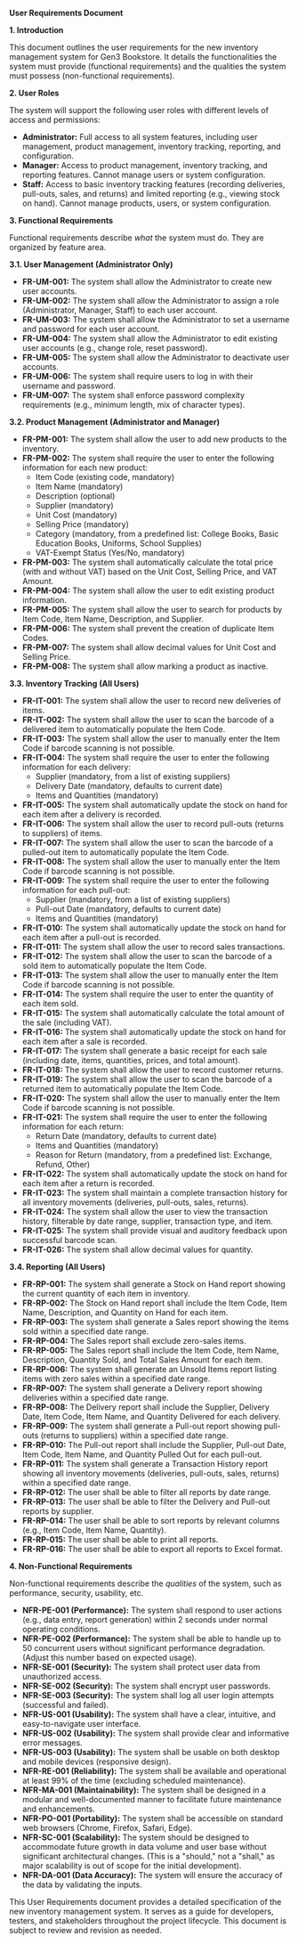 **User Requirements Document**

**1. Introduction**

This document outlines the user requirements for the new inventory management system for Gen3 Bookstore. It details the functionalities the system must provide (functional requirements) and the qualities the system must possess (non-functional requirements).

**2. User Roles**

The system will support the following user roles with different levels of access and permissions:

*   **Administrator:** Full access to all system features, including user management, product management, inventory tracking, reporting, and configuration.
*   **Manager:** Access to product management, inventory tracking, and reporting features. Cannot manage users or system configuration.
*   **Staff:** Access to basic inventory tracking features (recording deliveries, pull-outs, sales, and returns) and limited reporting (e.g., viewing stock on hand). Cannot manage products, users, or system configuration.

**3. Functional Requirements**

Functional requirements describe *what* the system must do. They are organized by feature area.

**3.1. User Management (Administrator Only)**

*   **FR-UM-001:** The system shall allow the Administrator to create new user accounts.
*   **FR-UM-002:** The system shall allow the Administrator to assign a role (Administrator, Manager, Staff) to each user account.
*   **FR-UM-003:** The system shall allow the Administrator to set a username and password for each user account.
*   **FR-UM-004:** The system shall allow the Administrator to edit existing user accounts (e.g., change role, reset password).
*   **FR-UM-005:** The system shall allow the Administrator to deactivate user accounts.
*   **FR-UM-006:** The system shall require users to log in with their username and password.
*   **FR-UM-007:** The system shall enforce password complexity requirements (e.g., minimum length, mix of character types).

**3.2. Product Management (Administrator and Manager)**

*   **FR-PM-001:** The system shall allow the user to add new products to the inventory.
*   **FR-PM-002:** The system shall require the user to enter the following information for each new product:
    *   Item Code (existing code, mandatory)
    *   Item Name (mandatory)
    *   Description (optional)
    *   Supplier (mandatory)
    *   Unit Cost (mandatory)
    *   Selling Price (mandatory)
    *   Category (mandatory, from a predefined list: College Books, Basic Education Books, Uniforms, School Supplies)
    *   VAT-Exempt Status (Yes/No, mandatory)
*   **FR-PM-003:** The system shall automatically calculate the total price (with and without VAT) based on the Unit Cost, Selling Price, and VAT Amount.
*   **FR-PM-004:** The system shall allow the user to edit existing product information.
*   **FR-PM-005:** The system shall allow the user to search for products by Item Code, Item Name, Description, and Supplier.
*   **FR-PM-006:** The system shall prevent the creation of duplicate Item Codes.
*   **FR-PM-007:** The system shall allow decimal values for Unit Cost and Selling Price.
*   **FR-PM-008:** The system shall allow marking a product as inactive.

**3.3. Inventory Tracking (All Users)**

*   **FR-IT-001:** The system shall allow the user to record new deliveries of items.
*   **FR-IT-002:** The system shall allow the user to scan the barcode of a delivered item to automatically populate the Item Code.
*   **FR-IT-003:** The system shall allow the user to manually enter the Item Code if barcode scanning is not possible.
*   **FR-IT-004:** The system shall require the user to enter the following information for each delivery:
    *   Supplier (mandatory, from a list of existing suppliers)
    *   Delivery Date (mandatory, defaults to current date)
    *   Items and Quantities (mandatory)
*   **FR-IT-005:** The system shall automatically update the stock on hand for each item after a delivery is recorded.
*   **FR-IT-006:** The system shall allow the user to record pull-outs (returns to suppliers) of items.
*   **FR-IT-007:** The system shall allow the user to scan the barcode of a pulled-out item to automatically populate the Item Code.
*   **FR-IT-008:** The system shall allow the user to manually enter the Item Code if barcode scanning is not possible.
*   **FR-IT-009:** The system shall require the user to enter the following information for each pull-out:
    *   Supplier (mandatory, from a list of existing suppliers)
    *   Pull-out Date (mandatory, defaults to current date)
    *   Items and Quantities (mandatory)
*   **FR-IT-010:** The system shall automatically update the stock on hand for each item after a pull-out is recorded.
*   **FR-IT-011:** The system shall allow the user to record sales transactions.
*   **FR-IT-012:** The system shall allow the user to scan the barcode of a sold item to automatically populate the Item Code.
*   **FR-IT-013:** The system shall allow the user to manually enter the Item Code if barcode scanning is not possible.
*   **FR-IT-014:** The system shall require the user to enter the quantity of each item sold.
*   **FR-IT-015:** The system shall automatically calculate the total amount of the sale (including VAT).
*   **FR-IT-016:** The system shall automatically update the stock on hand for each item after a sale is recorded.
*   **FR-IT-017:** The system shall generate a basic receipt for each sale (including date, items, quantities, prices, and total amount).
*   **FR-IT-018:** The system shall allow the user to record customer returns.
*   **FR-IT-019:** The system shall allow the user to scan the barcode of a returned item to automatically populate the Item Code.
*   **FR-IT-020:** The system shall allow the user to manually enter the Item Code if barcode scanning is not possible.
*   **FR-IT-021:** The system shall require the user to enter the following information for each return:
    *   Return Date (mandatory, defaults to current date)
    *   Items and Quantities (mandatory)
    *   Reason for Return (mandatory, from a predefined list: Exchange, Refund, Other)
*   **FR-IT-022:** The system shall automatically update the stock on hand for each item after a return is recorded.
*   **FR-IT-023:** The system shall maintain a complete transaction history for all inventory movements (deliveries, pull-outs, sales, returns).
*   **FR-IT-024:** The system shall allow the user to view the transaction history, filterable by date range, supplier, transaction type, and item.
*   **FR-IT-025:** The system shall provide visual and auditory feedback upon successful barcode scan.
*    **FR-IT-026:** The system shall allow decimal values for quantity.

**3.4. Reporting (All Users)**

*   **FR-RP-001:** The system shall generate a Stock on Hand report showing the current quantity of each item in inventory.
*   **FR-RP-002:** The Stock on Hand report shall include the Item Code, Item Name, Description, and Quantity on Hand for each item.
*   **FR-RP-003:** The system shall generate a Sales report showing the items sold within a specified date range.
*   **FR-RP-004:** The Sales report shall exclude zero-sales items.
*   **FR-RP-005:** The Sales report shall include the Item Code, Item Name, Description, Quantity Sold, and Total Sales Amount for each item.
*   **FR-RP-006:** The system shall generate an Unsold Items report listing items with zero sales within a specified date range.
*   **FR-RP-007:** The system shall generate a Delivery report showing deliveries within a specified date range.
*   **FR-RP-008:** The Delivery report shall include the Supplier, Delivery Date, Item Code, Item Name, and Quantity Delivered for each delivery.
*   **FR-RP-009:** The system shall generate a Pull-out report showing pull-outs (returns to suppliers) within a specified date range.
*   **FR-RP-010:** The Pull-out report shall include the Supplier, Pull-out Date, Item Code, Item Name, and Quantity Pulled Out for each pull-out.
*   **FR-RP-011:** The system shall generate a Transaction History report showing all inventory movements (deliveries, pull-outs, sales, returns) within a specified date range.
*   **FR-RP-012:** The user shall be able to filter all reports by date range.
*   **FR-RP-013:** The user shall be able to filter the Delivery and Pull-out reports by supplier.
*   **FR-RP-014:** The user shall be able to sort reports by relevant columns (e.g., Item Code, Item Name, Quantity).
*   **FR-RP-015:** The user shall be able to print all reports.
*   **FR-RP-016:** The user shall be able to export all reports to Excel format.

**4. Non-Functional Requirements**

Non-functional requirements describe the *qualities* of the system, such as performance, security, usability, etc.

*   **NFR-PE-001 (Performance):** The system shall respond to user actions (e.g., data entry, report generation) within 2 seconds under normal operating conditions.
*   **NFR-PE-002 (Performance):** The system shall be able to handle up to 50 concurrent users without significant performance degradation. (Adjust this number based on expected usage).
*   **NFR-SE-001 (Security):** The system shall protect user data from unauthorized access.
*   **NFR-SE-002 (Security):** The system shall encrypt user passwords.
*   **NFR-SE-003 (Security):** The system shall log all user login attempts (successful and failed).
*   **NFR-US-001 (Usability):** The system shall have a clear, intuitive, and easy-to-navigate user interface.
*   **NFR-US-002 (Usability):** The system shall provide clear and informative error messages.
*   **NFR-US-003 (Usability):** The system shall be usable on both desktop and mobile devices (responsive design).
*   **NFR-RE-001 (Reliability):** The system shall be available and operational at least 99% of the time (excluding scheduled maintenance).
*   **NFR-MA-001 (Maintainability):** The system shall be designed in a modular and well-documented manner to facilitate future maintenance and enhancements.
*   **NFR-PO-001 (Portability):** The system shall be accessible on standard web browsers (Chrome, Firefox, Safari, Edge).
*   **NFR-SC-001 (Scalability):** The system should be designed to accommodate future growth in data volume and user base without significant architectural changes. (This is a "should," not a "shall," as major scalability is out of scope for the initial development).
* **NFR-DA-001 (Data Accuracy):** The system will ensure the accuracy of the data by validating the inputs.

This User Requirements document provides a detailed specification of the new inventory management system. It serves as a guide for developers, testers, and stakeholders throughout the project lifecycle. This document is subject to review and revision as needed.
